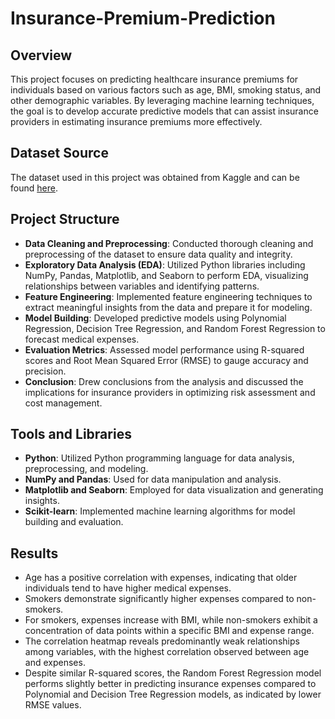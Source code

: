 # Insurance-Premium-Prediction

## Overview
This project focuses on predicting healthcare insurance premiums for individuals based on various factors such as age, BMI, smoking status, and other demographic variables. By leveraging machine learning techniques, the goal is to develop accurate predictive models that can assist insurance providers in estimating insurance premiums more effectively.

## Dataset Source
The dataset used in this project was obtained from Kaggle and can be found [here](https://www.kaggle.com/datasets/noordeen/insurance-premium-prediction).

## Project Structure
- **Data Cleaning and Preprocessing**: Conducted thorough cleaning and preprocessing of the dataset to ensure data quality and integrity.
- **Exploratory Data Analysis (EDA)**: Utilized Python libraries including NumPy, Pandas, Matplotlib, and Seaborn to perform EDA, visualizing relationships between variables and identifying patterns.
- **Feature Engineering**: Implemented feature engineering techniques to extract meaningful insights from the data and prepare it for modeling.
- **Model Building**: Developed predictive models using Polynomial Regression, Decision Tree Regression, and Random Forest Regression to forecast medical expenses.
- **Evaluation Metrics**: Assessed model performance using R-squared scores and Root Mean Squared Error (RMSE) to gauge accuracy and precision.
- **Conclusion**: Drew conclusions from the analysis and discussed the implications for insurance providers in optimizing risk assessment and cost management.

## Tools and Libraries
- **Python**: Utilized Python programming language for data analysis, preprocessing, and modeling.
- **NumPy and Pandas**: Used for data manipulation and analysis.
- **Matplotlib and Seaborn**: Employed for data visualization and generating insights.
- **Scikit-learn**: Implemented machine learning algorithms for model building and evaluation.

## Results
- Age has a positive correlation with expenses, indicating that older individuals tend to have higher medical expenses.
- Smokers demonstrate significantly higher expenses compared to non-smokers.
- For smokers, expenses increase with BMI, while non-smokers exhibit a concentration of data points within a specific BMI and expense range.
- The correlation heatmap reveals predominantly weak relationships among variables, with the highest correlation observed between age and expenses.
- Despite similar R-squared scores, the Random Forest Regression model performs slightly better in predicting insurance expenses compared to Polynomial and Decision Tree Regression models, as indicated by lower RMSE values.

